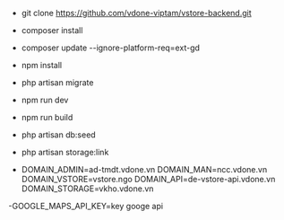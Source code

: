- git clone https://github.com/vdone-viptam/vstore-backend.git
- composer install
- composer update --ignore-platform-req=ext-gd
- npm install
- php artisan migrate
- npm run dev
- npm run build 
- php artisan db:seed
- php artisan storage:link

- DOMAIN_ADMIN=ad-tmdt.vdone.vn
  DOMAIN_MAN=ncc.vdone.vn
  DOMAIN_VSTORE=vstore.ngo
  DOMAIN_API=de-vstore-api.vdone.vn
  DOMAIN_STORAGE=vkho.vdone.vn

-GOOGLE_MAPS_API_KEY=key googe api
